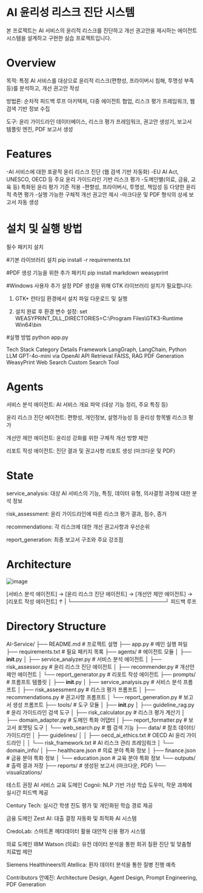 # AI 윤리성 리스크 진단 시스템
본 프로젝트는 AI 서비스의 윤리적 리스크를 진단하고 개선 권고안을 제시하는 에이전트 시스템을 설계하고 구현한 실습 프로젝트입니다.

# Overview
목적: 특정 AI 서비스를 대상으로 윤리적 리스크(편향성, 프라이버시 침해, 투명성 부족 등)를 분석하고, 개선 권고안 작성

방법론: 순차적 피드백 루프 아키텍처, 다중 에이전트 협업, 리스크 평가 프레임워크, 웹 검색 기반 정보 수집

도구: 윤리 가이드라인 데이터베이스, 리스크 평가 프레임워크, 권고안 생성기, 보고서 템플릿 엔진, PDF 보고서 생성

# Features
-AI 서비스에 대한 포괄적 윤리 리스크 진단 (웹 검색 기반 자동화)
-EU AI Act, UNESCO, OECD 등 주요 윤리 가이드라인 기반 리스크 평가
-도메인별(의료, 금융, 교육 등) 특화된 윤리 평가 기준 적용
-편향성, 프라이버시, 투명성, 책임성 등 다양한 윤리적 측면 평가
-실행 가능한 구체적 개선 권고안 제시
-마크다운 및 PDF 형식의 상세 보고서 자동 생성

# 설치 및 실행 방법
필수 패키지 설치

#기본 라이브러리 설치
pip install -r requirements.txt

#PDF 생성 기능을 위한 추가 패키지
pip install markdown weasyprint

#Windows 사용자 추가 설정
PDF 생성을 위해 GTK 라이브러리 설치가 필요합니다:

1. GTK+ 런타임 환경에서 설치 파일 다운로드 및 실행

2. 설치 완료 후 환경 변수 설정:
set WEASYPRINT_DLL_DIRECTORIES=C:\Program Files\GTK3-Runtime Win64\bin

#실행 방법
python app.py


Tech Stack
Category	Details
Framework	LangGraph, LangChain, Python
LLM	GPT-4o-mini via OpenAI API
Retrieval	FAISS, RAG
PDF Generation	WeasyPrint
Web Search	Custom Search Tool



# Agents
서비스 분석 에이전트: AI 서비스 개요 파악 (대상 기능 정리, 주요 특징 등)

윤리 리스크 진단 에이전트: 편향성, 개인정보, 설명가능성 등 윤리성 항목별 리스크 평가

개선안 제안 에이전트: 윤리성 강화를 위한 구체적 개선 방향 제안

리포트 작성 에이전트: 진단 결과 및 권고사항 리포트 생성 (마크다운 및 PDF)

# State
service_analysis: 대상 AI 서비스의 기능, 특징, 데이터 유형, 의사결정 과정에 대한 분석 정보

risk_assessment: 윤리 가이드라인에 따른 리스크 평가 결과, 점수, 증거

recommendations: 각 리스크에 대한 개선 권고사항과 우선순위

report_generation: 최종 보고서 구조와 주요 강조점

# Architecture

![image](https://github.com/user-attachments/assets/d63a1251-85f7-4ab5-bc93-4557539eeea0)


[서비스 분석 에이전트] → [윤리 리스크 진단 에이전트] → [개선안 제안 에이전트] → [리포트 작성 에이전트]
          ↑                         |
          └─────────────────────────┘
                 피드백 루프
                 
# Directory Structure
AI-Service/
├── README.md                 # 프로젝트 설명
├── app.py                    # 메인 실행 파일
├── requirements.txt          # 필요 패키지 목록
├── agents/                   # 에이전트 모듈
│   ├── __init__.py
│   ├── service_analyzer.py   # 서비스 분석 에이전트
│   ├── risk_assessor.py      # 윤리 리스크 진단 에이전트
│   ├── recommender.py        # 개선안 제안 에이전트
│   └── report_generator.py   # 리포트 작성 에이전트
├── prompts/                  # 프롬프트 템플릿
│   ├── __init__.py
│   ├── service_analysis.py   # 서비스 분석 프롬프트
│   ├── risk_assessment.py    # 리스크 평가 프롬프트
│   ├── recommendations.py    # 권고사항 프롬프트
│   └── report_generation.py  # 보고서 생성 프롬프트
├── tools/                    # 도구 모듈
│   ├── __init__.py
│   ├── guideline_rag.py      # 윤리 가이드라인 검색 도구
│   ├── risk_calculator.py    # 리스크 평가 계산기
│   ├── domain_adapter.py     # 도메인 특화 어댑터
│   ├── report_formatter.py   # 보고서 포맷팅 도구
│   └── web_search.py         # 웹 검색 기능
├── data/                     # 참조 데이터/가이드라인
│   ├── guidelines/
│   │   ├── oecd_ai_ethics.txt      # OECD AI 윤리 가이드라인
│   │   └── risk_framework.txt      # AI 리스크 관리 프레임워크
│   └── domain_info/
│       ├── healthcare.json         # 의료 분야 특화 정보
│       ├── finance.json            # 금융 분야 특화 정보
│       └── education.json          # 교육 분야 특화 정보
└── outputs/                 # 출력 결과 저장
    ├── reports/             # 생성된 보고서 (마크다운, PDF)
    └── visualizations/
    
테스트 권장 AI 서비스
교육 도메인
Cognii: NLP 기반 가상 학습 도우미, 작문 과제에 실시간 피드백 제공

Century Tech: 실시간 학생 진도 평가 및 개인화된 학습 경로 제공

금융 도메인
Zest AI: 대출 결정 자동화 및 최적화 AI 시스템

CredoLab: 스마트폰 메타데이터 활용 대안적 신용 평가 시스템

의료 도메인
IBM Watson (의료): 유전 데이터 분석을 통한 희귀 질환 진단 및 맞춤형 치료법 제안

Siemens Healthineers의 Atellica: 환자 데이터 분석을 통한 질병 진행 예측

Contributors
안예진: Architecture Design, Agent Design, Prompt Engineering, PDF Generation

